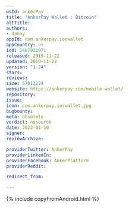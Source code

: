 ```yaml
---
wsId: ankerPay
title: "AnkerPay Wallet : Bitcoin"
altTitle: 
authors:
- danny
appId: com.ankerpay.ioswallet
appCountry: us
idd: 1487931971
released: 2019-11-22
updated: 2019-11-22
version: "1.24"
stars: 
reviews: 
size: 57012224
website: https://ankerpay.com/mobile-wallet/
repository: 
issue: 
icon: com.ankerpay.ioswallet.jpg
bugbounty: 
meta: obsolete
verdict: nosource
date: 2022-01-10
signer: 
reviewArchive:

providerTwitter: AnkerPay
providerLinkedIn: 
providerFacebook: AnkerPlatform
providerReddit: 

redirect_from:

---
```


{% include copyFromAndroid.html %}